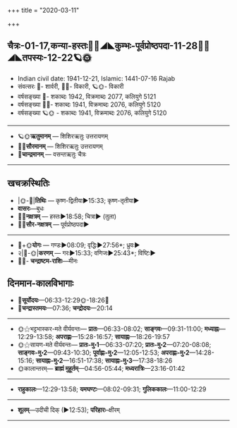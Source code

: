 +++
title = "2020-03-11"

+++
## चैत्रः-01-17,कन्या-हस्तः🌛🌌◢◣कुम्भः-पूर्वप्रोष्ठपदा-11-28🌌🌞◢◣तपस्यः-12-22🪐🌞
- Indian civil date: 1941-12-21, Islamic: 1441-07-16 Rajab
- संवत्सरः 🌛- शार्वरी, 🌌🌞- विकारी, 🪐🌞- विकारी
- वर्षसङ्ख्या 🌛- शकाब्दः 1942, विक्रमाब्दः 2077, कलियुगे 5121
- वर्षसङ्ख्या 🌌🌞- शकाब्दः 1941, विक्रमाब्दः 2076, कलियुगे 5120
- वर्षसङ्ख्या 🪐🌞 - शकाब्दः 1941, विक्रमाब्दः 2076, कलियुगे 5120
___________________
- 🪐🌞**ऋतुमानम्** — शिशिरऋतुः उत्तरायणम्
- 🌌🌞**सौरमानम्** — शिशिरऋतुः उत्तरायणम्
- 🌛**चान्द्रमानम्** — वसन्तऋतुः चैत्रः
___________________


## खचक्रस्थितिः
- |🌞-🌛|**तिथिः** — कृष्ण-द्वितीया►15:33; कृष्ण-तृतीया►  
- **वासरः**—बुधः  
- 🌌🌛**नक्षत्रम्** — हस्तः►18:58; चित्रा► (तुला)  
- 🌌🌞**सौर-नक्षत्रम्** — पूर्वप्रोष्ठपदा►  
___________________
- 🌛+🌞**योगः** — गण्डः►08:09; वृद्धिः►27:56*; ध्रुवः►  
- २|🌛-🌞|**करणम्** — गरः►15:33; वणिजः►25:43*; विष्टिः►  
- 🌌🌛- **चन्द्राष्टम-राशिः**—मीनः  


## दिनमान-कालविभागाः
- 🌅**सूर्योदयः**—06:33-12:29🌞️-18:26🌇  
- 🌛**चन्द्रास्तमयः**—07:36; **चन्द्रोदयः**—20:14  
___________________
- 🌞⚝भट्टभास्कर-मते वीर्यवन्तः— **प्रातः**—06:33-08:02; **साङ्गवः**—09:31-11:00; **मध्याह्नः**—12:29-13:58; **अपराह्णः**—15:28-16:57; **सायाह्नः**—18:26-19:57  
- 🌞⚝सायण-मते वीर्यवन्तः— **प्रातः-मु॰1**—06:33-07:20; **प्रातः-मु॰2**—07:20-08:08; **साङ्गवः-मु॰2**—09:43-10:30; **पूर्वाह्णः-मु॰2**—12:05-12:53; **अपराह्णः-मु॰2**—14:28-15:16; **सायाह्नः-मु॰2**—16:51-17:38; **सायाह्नः-मु॰3**—17:38-18:26  
- 🌞कालान्तरम्— **ब्राह्मं मुहूर्तम्**—04:56-05:44; **मध्यरात्रिः**—23:16-01:42  
___________________
- **राहुकालः**—12:29-13:58; **यमघण्टः**—08:02-09:31; **गुलिककालः**—11:00-12:29  
___________________
- **शूलम्**—उदीची दिक् (►12:53); **परिहारः**–क्षीरम्  
___________________
